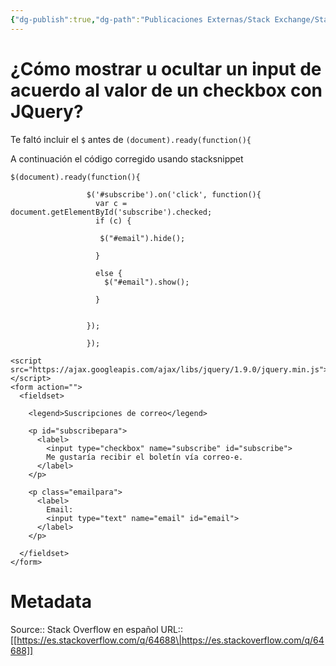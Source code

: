 ```yaml
---
{"dg-publish":true,"dg-path":"Publicaciones Externas/Stack Exchange/Stack Overflow en español/es.stackoverflow.com-64688.md","permalink":"/publicaciones-externas/stack-exchange/stack-overflow-en-espanol/es-stackoverflow-com-64688/","title":"¿Cómo mostrar u ocultar un input de acuerdo al valor de un checkbox con JQuery?","hide":true,"noteIcon":"\"0\"","created":"2024-04-03T12:49:10.592-06:00","updated":"2024-04-05T16:43:50.035-06:00"}
---
```


# ¿Cómo mostrar u ocultar un input de acuerdo al valor de un checkbox con JQuery?

Te faltó incluir el `$` antes de `(document).ready(function(){`

A continuación el código corregido usando stacksnippet

<!-- begin snippet: js hide: false console: true babel: false -->

<!-- language: lang-js -->

    $(document).ready(function(){

                     $('#subscribe').on('click', function(){
                       var c = document.getElementById('subscribe').checked;
                       if (c) {

                        $("#email").hide();

                       }

                       else {
                         $("#email").show();

                       }


                     });

                     });

<!-- language: lang-html -->

    <script src="https://ajax.googleapis.com/ajax/libs/jquery/1.9.0/jquery.min.js"></script>
    <form action="">
      <fieldset>

        <legend>Suscripciones de correo</legend>

        <p id="subscribepara">
          <label>
            <input type="checkbox" name="subscribe" id="subscribe">
            Me gustaría recibir el boletín vía correo-e.
          </label>
        </p>

        <p class="emailpara">
          <label>
            Email:
            <input type="text" name="email" id="email">
          </label>
        </p>

      </fieldset>
    </form>

<!-- end snippet -->



# Metadata
Source:: Stack Overflow en español
URL:: [[https://es.stackoverflow.com/q/64688\|https://es.stackoverflow.com/q/64688]]

